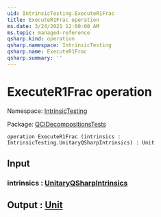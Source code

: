 ```yaml
---
uid: IntrinsicTesting.ExecuteR1Frac
title: ExecuteR1Frac operation
ms.date: 3/24/2021 12:00:00 AM
ms.topic: managed-reference
qsharp.kind: operation
qsharp.namespace: IntrinsicTesting
qsharp.name: ExecuteR1Frac
qsharp.summary: ''
---
```


# ExecuteR1Frac operation

Namespace: [IntrinsicTesting](xref:IntrinsicTesting)

Package: [QCIDecompositionsTests](https://nuget.org/packages/QCIDecompositionsTests)




```qsharp
operation ExecuteR1Frac (intrinsics : IntrinsicTesting.UnitaryQSharpIntrinsics) : Unit
```


## Input

### intrinsics : [UnitaryQSharpIntrinsics](xref:IntrinsicTesting.UnitaryQSharpIntrinsics)





## Output : [Unit](xref:microsoft.quantum.lang-ref.unit)

